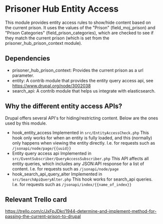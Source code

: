 # Prisoner Hub Entity Access

This module provides entity access rules to show/hide content based on the current prison.
It uses the values of the "Prison" (field_moj_prison) and "Prison Categories" (field_prison_categories),
which are checked to see if they match the current prison (which is set from the prisoner_hub_prison_context module).

## Dependencies
- prisoner_hub_prison_context:
  Provides the current prison as a url parameter.
- entity:
  A contrib module that provides the entity query access api, see https://www.drupal.org/node/3002038
- search_api:
  A contrib module that helps us integrate with elasticsearch.

## Why the different entity access APIs?
Drupal offers several API's for hiding/restricting content.
Below are the ones used by this module.
- hook_entity_access
  Implemented in `src/EntityAccessCheck.php`
  This hook only works for when an entity is fully loaded, and this (normally) only happens when viewing the entity directly.
  I.e. for requests such as `/jsonapi/node/page/{{uuid}}`
- Entity query access api
  Implemented in `src/EventSubscriber/QueryAccessSubscriber.php`
  This API affects all entity queries, which includes any JSON:API response for a list of content.
  I.e. for requests such as `/jsonapi/node/page`
- hook_search_api_query_alter
  Implemented in `src/SearchApiQueryAlter.php`
  This hook works for search_api queries.
  I.e. for requests such as `/jsonapi/index/{{name_of_index}}`

## Relevant Trello card
https://trello.com/c/JxFpJDkr/1944-determine-and-implement-method-for-passing-the-current-prison-to-drupal
